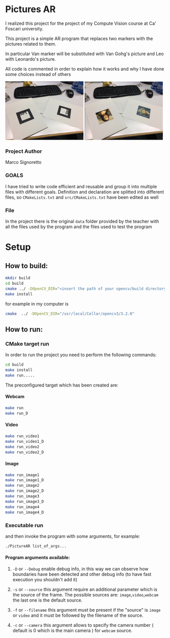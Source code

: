 # Pictures AR #

I realized this project for the project of my Compute Vision course at Ca' Foscari university.

This project is a simple AR program that replaces two markers with the pictures related to them.

In particular Van marker will be substituted with Van Gohg's picture and Leo with Leonardo's picture.

All code is commented in order to explain how it works and why I have done some choices instead of others

<img src="data/test1.jpg" width="49%"> <img src="img/test1AR.png" width="49%">

### Project Author ###
Marco Signoretto

### GOALS ###
I have tried to write code efficient and reusable and group it into multiple files with different goals.
Definition and declaration are splitted into different files, so ```CMakeLists.txt``` and ```src/CMakeLists.txt``` have been edited as well 

### File ###
In the project there is the original ```data``` folder provided by the teacher with all the files used by the program and the files used to test the program

# Setup #

## How to build: ##

```sh
mkdir build
cd build
cmake ../ -DOpenCV_DIR="<insert the path of your opencv/build directory>"
make install
```

for example in my computer is 

```sh
cmake  ../ -DOpenCV_DIR="/usr/local/Cellar/opencv3/3.2.0" 
```

## How to run: ##

### CMake target run ###
In order to run the project you need to perform the following commands:
```sh
cd build
make install
make run.....
```
The preconfigured target which has been created are:

#### Webcam ####
```sh
make run
make run_D
```

#### Video ####
```sh
make run_video1
make run_video1_D
make run_video2
make run_video2_D
```

#### Image ####
```sh
make run_image1
make run_image1_D
make run_image2
make run_image2_D
make run_image3
make run_image3_D
make run_image4
make run_image4_D
```

### Executable run ###

and then invoke the program with some arguments, for example:
```sh
./PictureAR list_of_args...
```

#### Program arguments available: ###
1. ```-D``` or ```--Debug``` enable debug info, in this way we can observe how boundaries have been detected and other debug info (to have fast execution you shouldn't add it)

2. ```-s``` or ```--source``` this argument require an additional parameter which is the source of the frame. The possible sources are: ```image```,```video```,```webcam``` the last one is the default source.

3. ```-f``` or ```--filename``` this argument must be present if the "source" is  ```image``` or ```video``` and it must be followed by the filename of the source.

4. ```-c``` or ```--camera``` this argument allows to specify the camera number ( default is 0 which is the main camera ) for ```webcam``` source.

